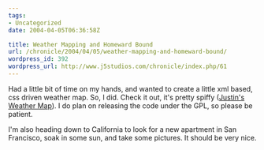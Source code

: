 ```yaml
---
tags:
- Uncategorized
date: 2004-04-05T06:36:58Z

title: Weather Mapping and Homeward Bound
url: /chronicle/2004/04/05/weather-mapping-and-homeward-bound/
wordpress_id: 392
wordpress_url: http://www.j5studios.com/chronicle/index.php/61
---
```


Had a little bit of time on my hands, and wanted to create a little xml based, css driven weather map.  So, I did.  Check it out, it's pretty spiffy (<a href="http://j5studios.com/weather/index.php">Justin's Weather Map</a>).  I do plan on releasing the code under the GPL, so please be patient.


I'm also heading down to California to look for a new apartment in San Francisco, soak in some sun, and take some pictures. It should be very nice.

